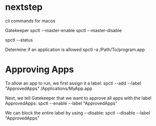 # nextstep

cli commands for macos

Gatekeeper
spctl --master-enable
spctl --master-disable

spctl --status

Determine if an application is allowed
spctl -a /Path/To/program.app


# Approving Apps

To allow an app to run, we first assign it a label:
spctl --add --label "ApprovedApps" /Applications/MyApp.app

Next, we tell Gatekeeper that we want to approve all apps with the label ApprovedApps:
spctl --enable --label "ApprovedApps"

We can block the entire label by using --disable:
spctl --disable --label "ApprovedApps"



